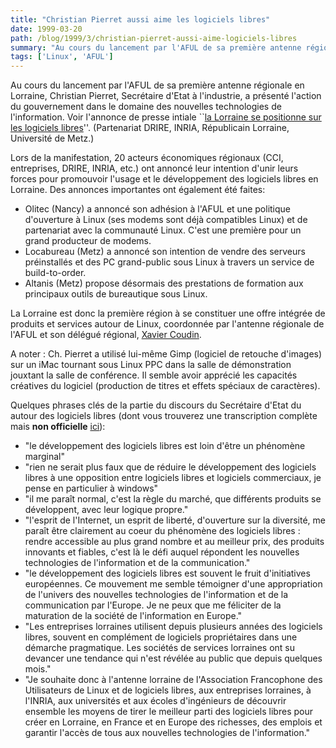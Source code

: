 ```yaml
---
title: "Christian Pierret aussi aime les logiciels libres"
date: 1999-03-20
path: /blog/1999/3/christian-pierret-aussi-aime-logiciels-libres
summary: "Au cours du lancement par l'AFUL de sa première antenne régionale en Lorraine, Christian Pierret, Secrétaire d'Etat à l'industrie, a présenté l'action du gouvernement dans le domaine des nouvelles technologies de l'information."
tags: ['Linux', 'AFUL']
---
```


<P>Au cours du lancement par l'AFUL de sa première antenne régionale
en Lorraine, Christian Pierret, Secrétaire d'Etat à l'industrie,
a présenté l'action du gouvernement dans le domaine des nouvelles
technologies de l'information. Voir l'annonce de presse intiale ``<A HREF="http://www.aful.org/lorraine/pr19.html">la Lorraine se positionne
sur les logiciels libres</A>''. (Partenariat DRIRE, INRIA, Républicain
Lorraine, Université de Metz.)</P>

<P>Lors de la manifestation, 20 acteurs économiques régionaux (CCI,
entreprises, DRIRE, INRIA, etc.) ont annoncé leur intention d'unir leurs
forces pour promouvoir l'usage et le développement des logiciels libres
en Lorraine. Des annonces importantes ont également été faites:</P>

<UL>

<LI>Olitec (Nancy) a annoncé son adhésion à l'AFUL et une politique
d'ouverture à Linux (ses modems sont déjà compatibles Linux) et de
partenariat avec la communauté Linux. C'est une première pour un grand
producteur de modems.
<LI>Locabureau (Metz) a annoncé son intention de vendre des serveurs
préinstallés et des PC grand-public sous Linux à travers un service
de build-to-order.
<LI>Altanis (Metz) propose désormais des prestations de formation aux
principaux outils de bureautique sous Linux.
</UL>

<P>La Lorraine est donc la première région à se constituer une
offre intégrée de produits et services autour de Linux, coordonnée
par l'antenne régionale de l'AFUL et son délégué régional, <A HREF="mailto:xcoudin@i2m.fr">Xavier Coudin</A>.</P>

<P>A noter : Ch. Pierret a utilisé lui-même Gimp (logiciel de
retouche d'images) sur un iMac tournant sous Linux PPC dans la salle de
démonstration jouxtant la salle de conférence. Il semble avoir apprécié
les capacités créatives du logiciel (production de titres et effets
spéciaux de caractères).</P>

<P>Quelques phrases clés de la partie du discours du Secrétaire
d'Etat du autour des logiciels libres (dont vous trouverez
une transcription complète mais <B>non officielle</B> <A HREF="http://www.linux-center.org/articles/9903/pierret.html">ici</A>):</P>

<UL>

<LI>"le développement des logiciels libres est loin d'être un phénomène
marginal"
<LI>"rien ne serait plus faux que de réduire le développement des
logiciels libres à une opposition entre logiciels libres et logiciels
commerciaux, je pense en particulier à windows"
<LI>"il me paraît normal, c'est la règle du marché, que différents
produits se développent, avec leur logique propre."
<LI>"l'esprit de l'Internet, un esprit de liberté, d'ouverture sur la
diversité, me paraît être clairement au coeur du phénomène des logiciels
libres : rendre accessible au plus grand nombre et au meilleur prix,
des produits innovants et fiables, c'est là le défi auquel répondent
les nouvelles technologies de l'information et de la communication."
<LI>"le développement des logiciels libres est souvent le fruit
d'initiatives européennes. Ce mouvement me semble témoigner d'une
appropriation de l'univers des nouvelles technologies de l'information
et de la communication par l'Europe. Je ne peux que me féliciter de la
maturation de la société de l'information en Europe."
<LI>"Les entreprises lorraines utilisent depuis plusieurs années des
logiciels libres, souvent en complément de logiciels propriétaires dans
une démarche pragmatique. Les sociétés de services lorraines ont su
devancer une tendance qui n'est révélée au public que depuis quelques
mois."
<LI>"Je souhaite donc à l'antenne lorraine de l'Association Francophone
des Utilisateurs de Linux et de logiciels libres, aux entreprises
lorraines, à l'INRIA, aux universités et aux écoles d'ingénieurs de
découvrir ensemble les moyens de tirer le meilleur parti des logiciels
libres pour créer en Lorraine, en France et en Europe des richesses,
des emplois et garantir l'accès de tous aux nouvelles technologies de
l'information."
</UL>


